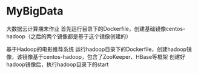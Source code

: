 # MyBigData
大数据云计算期末作业
首先运行目录下的Dockerfile，创建基础镜像centos-hadoop（之后的两个镜像都是基于这个镜像创建的）

基于Hadoop的电影推荐系统
运行hadoop目录下的Dockerfile，创建hadoop镜像，该镜像基于centos-hadoop，包含了ZooKeeper、HBase等框架
创建好hadoop镜像后，执行hadoop目录下的start
